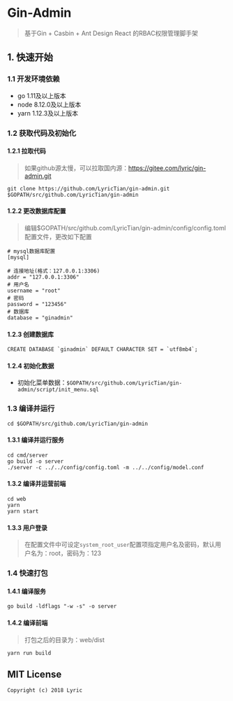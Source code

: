 # Gin-Admin

> 基于Gin + Casbin + Ant Design React 的RBAC权限管理脚手架

## 1. 快速开始

### 1.1 开发环境依赖

- go 1.11及以上版本
- node 8.12.0及以上版本
- yarn 1.12.3及以上版本

### 1.2 获取代码及初始化

#### 1.2.1 拉取代码

> 如果github源太慢，可以拉取国内源：<https://gitee.com/lyric/gin-admin.git>

```
git clone https://github.com/LyricTian/gin-admin.git $GOPATH/src/github.com/LyricTian/gin-admin
```

#### 1.2.2 更改数据库配置

> 编辑$GOPATH/src/github.com/LyricTian/gin-admin/config/config.toml配置文件，更改如下配置

```
# mysql数据库配置
[mysql]

# 连接地址(格式：127.0.0.1:3306)
addr = "127.0.0.1:3306"
# 用户名
username = "root"
# 密码
password = "123456"
# 数据库
database = "ginadmin"
```

#### 1.2.3 创建数据库

```
CREATE DATABASE `ginadmin` DEFAULT CHARACTER SET = `utf8mb4`;
```

#### 1.2.4 初始化数据

- 初始化菜单数据：`$GOPATH/src/github.com/LyricTian/gin-admin/script/init_menu.sql`

### 1.3 编译并运行

```
cd $GOPATH/src/github.com/LyricTian/gin-admin
```

#### 1.3.1 编译并运行服务

```
cd cmd/server
go build -o server
./server -c ../../config/config.toml -m ../../config/model.conf
```

#### 1.3.2 编译并运营前端

```
cd web
yarn
yarn start
```

#### 1.3.3 用户登录

> 在配置文件中可设定`system_root_user`配置项指定用户名及密码，默认用户名为：root，密码为：123

### 1.4 快速打包

#### 1.4.1 编译服务

```
go build -ldflags "-w -s" -o server
```

#### 1.4.2 编译前端

> 打包之后的目录为：web/dist

```
yarn run build
```

## MIT License

    Copyright (c) 2018 Lyric